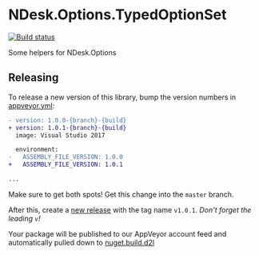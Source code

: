 # NDesk.Options.TypedOptionSet

[![Build status](https://ci.appveyor.com/api/projects/status/l8gaf93jwf78te9c/branch/master?svg=true)](https://ci.appveyor.com/project/Brightspace/ndesk-options-typedoptionset/branch/master)

Some helpers for NDesk.Options

## Releasing

To release a new version of this library, bump the version numbers in [appveyor.yml](appveyor.yml):

```diff
- version: 1.0.0-{branch}-{build}
+ version: 1.0.1-{branch}-{build}
  image: Visual Studio 2017

  environment:
-   ASSEMBLY_FILE_VERSION: 1.0.0
+   ASSEMBLY_FILE_VERSION: 1.0.1

...
```

Make sure to get both spots! Get this change into the `master` branch.

After this, create a [new release](https://github.com/Brightspace/NDesk.Options.TypedOptionSet/releases/new) with the tag name `v1.0.1`. _Don't forget the leading `v`!_

Your package will be published to our AppVeyor account feed and automatically pulled down to [nuget.build.d2l](http://nuget.build.d2l)
